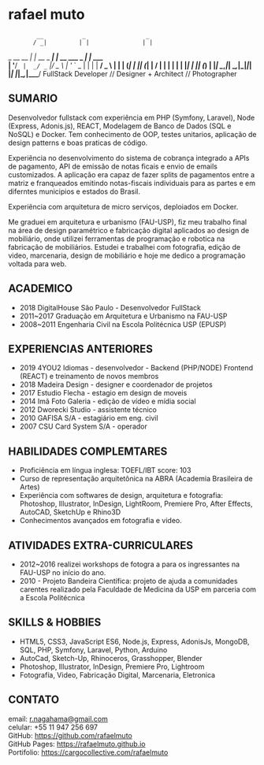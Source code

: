 # rafael muto
            __           _                 _        
           / _|         | |               | |       
 _ __ __ _| |_ __ _  ___| |_ __ ___  _   _| |_ ___  
| '__/ _` |  _/ _` |/ _ \ | '_ ` _ \| | | | __/ _ \ 
| | | (_| | || (_| |  __/ | | | | | | |_| | || (_) |
|_|  \__,_|_| \__,_|\___|_|_| |_| |_|\__,_|\__\___/ 
FullStack Developer // Designer + Architect // Photographer

## SUMARIO
Desenvolvedor fullstack com experiência em PHP (Symfony, Laravel), Node (Express, Adonis.js), REACT, Modelagem de Banco de Dados (SQL e NoSQL) e Docker. Tem conhecimento de OOP, testes unitarios, aplicação de design patterns e boas praticas de código.

Experiência no desenvolvimento do sistema de cobrança integrado a APIs de pagamento, API de emissão de notas ficais e envio de emails customizados. A aplicação era capaz de fazer splits de pagamentos entre a matriz e franqueados emitindo notas-fiscais individuais para as partes e em diferntes municipios e estados do Brasil.

Experiência com arquitetura de micro serviços, deploiados em Docker.

Me graduei em arquitetura e urbanismo (FAU-USP), fiz meu trabalho final na área de design paramétrico e fabricação digital aplicados ao design de mobiliário, onde utilizei ferramentas de programação e robotica na fabricação de mobiliários. Estudei e trabalhei com fotografia, edição de video, marcenaria, design de mobiliário e hoje me dedico a programação voltada para web.

## ACADEMICO 
- 2018 DigitalHouse São Paulo - Desenvolvedor FullStack
- 2011~2017 Graduação em Arquitetura e Urbanismo na FAU-USP
- 2008~2011 Engenharia Civil na Escola Politécnica USP (EPUSP)

## EXPERIENCIAS ANTERIORES
- 2019 4YOU2 Idiomas - desenvolvedor - Backend (PHP/NODE) Frontend (REACT) e treinamento de novos membros
- 2018 Madeira Design - designer e coordenador de projetos
- 2017 Estudio Flecha - estagio em design de moveis
- 2014 Imã Foto Galeria - edição de vídeo e mídia social
- 2012 Dworecki Studio - assistente técnico
- 2010 GAFISA S/A - estagiário em eng. civil
- 2007 CSU Card System S/A - operador

## HABILIDADES COMPLEMTARES
- Proficiência em língua inglesa: TOEFL/IBT score: 103
- Curso de representação arquitetônica na ABRA (Academia Brasileira de Artes)
- Experiência com softwares de design, arquitetura e fotografia: Photoshop, Illustrator, InDesign, LightRoom, Premiere Pro, After Effects, AutoCAD, SketchUp e Rhino3D
- Conhecimentos avançados em fotografia e video.

## ATIVIDADES EXTRA-CURRICULARES
- 2012~2016 realizei workshops de fotogra a para os ingressantes na FAU-USP no início do ano.
- 2010 - Projeto Bandeira Científica: projeto de ajuda a comunidades carentes realizado pela Faculdade de Medicina da USP em parceria com a Escola Politécnica

## SKILLS & HOBBIES
- HTML5, CSS3, JavaScript ES6, Node.js, Express, AdonisJs, MongoDB, SQL, PHP, Symfony, Laravel, Python, Arduino
- AutoCad, Sketch-Up, Rhinoceros, Grasshopper, Blender
- Photoshop, Illustrator, InDesign, Premiere Pro, Lightroom
- Fotografía, Video, Fabricação Digital, Marcenaria, Eletronica

## CONTATO
email: r.nagahama@gmail.com  
celular: +55 11 947 256 697  
GitHub: https://github.com/rafaelmuto  
GitHub Pages: https://rafaelmuto.github.io  
Portifolio: https://cargocollective.com/rafaelmuto
